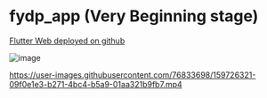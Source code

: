 # fydp_app (Very Beginning stage)


[Flutter Web deployed on github](https://boringkenji.github.io/FYDP/#/)




![image](https://user-images.githubusercontent.com/76833698/159671889-3125e33d-6f7e-42b6-b52a-148990fe313f.png)


https://user-images.githubusercontent.com/76833698/159726321-09f0e1e3-b271-4bc4-b5a9-01aa321b9fb7.mp4

